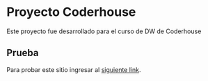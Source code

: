# Proyecto Coderhouse

Este proyecto fue desarrollado para el curso de DW de Coderhouse

## Prueba

Para probar este sitio ingresar al  [siguiente link](https://gmichelan2.github.io/losIncreiblesFanmade/).
